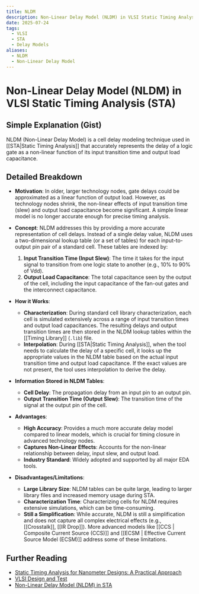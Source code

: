```yaml
---
title: NLDM
description: Non-Linear Delay Model (NLDM) in VLSI Static Timing Analysis (STA)
date: 2025-07-24
tags:
  - VLSI
  - STA
  - Delay Models
aliases:
  - NLDM
  - Non-Linear Delay Model
---
```


# Non-Linear Delay Model (NLDM) in VLSI Static Timing Analysis (STA)

## Simple Explanation (Gist)
NLDM (Non-Linear Delay Model) is a cell delay modeling technique used in [[STA|Static Timing Analysis]] that accurately represents the delay of a logic gate as a non-linear function of its input transition time and output load capacitance.

## Detailed Breakdown

*   **Motivation**: In older, larger technology nodes, gate delays could be approximated as a linear function of output load. However, as technology nodes shrink, the non-linear effects of input transition time (slew) and output load capacitance become significant. A simple linear model is no longer accurate enough for precise timing analysis.

*   **Concept**: NLDM addresses this by providing a more accurate representation of cell delays. Instead of a single delay value, NLDM uses a two-dimensional lookup table (or a set of tables) for each input-to-output pin pair of a standard cell. These tables are indexed by:
    1.  **Input Transition Time (Input Slew)**: The time it takes for the input signal to transition from one logic state to another (e.g., 10% to 90% of Vdd).
    2.  **Output Load Capacitance**: The total capacitance seen by the output of the cell, including the input capacitance of the fan-out gates and the interconnect capacitance.

*   **How it Works**: 
    *   **Characterization**: During standard cell library characterization, each cell is simulated extensively across a range of input transition times and output load capacitances. The resulting delays and output transition times are then stored in the NLDM lookup tables within the [[Timing Library]] (`.lib`) file.
    *   **Interpolation**: During [[STA|Static Timing Analysis]], when the tool needs to calculate the delay of a specific cell, it looks up the appropriate values in the NLDM table based on the actual input transition time and output load capacitance. If the exact values are not present, the tool uses interpolation to derive the delay.

*   **Information Stored in NLDM Tables**: 
    *   **Cell Delay**: The propagation delay from an input pin to an output pin.
    *   **Output Transition Time (Output Slew)**: The transition time of the signal at the output pin of the cell.

*   **Advantages**: 
    *   **High Accuracy**: Provides a much more accurate delay model compared to linear models, which is crucial for timing closure in advanced technology nodes.
    *   **Captures Non-Linear Effects**: Accounts for the non-linear relationship between delay, input slew, and output load.
    *   **Industry Standard**: Widely adopted and supported by all major EDA tools.

*   **Disadvantages/Limitations**: 
    *   **Large Library Size**: NLDM tables can be quite large, leading to larger library files and increased memory usage during STA.
    *   **Characterization Time**: Characterizing cells for NLDM requires extensive simulations, which can be time-consuming.
    *   **Still a Simplification**: While accurate, NLDM is still a simplification and does not capture all complex electrical effects (e.g., [[Crosstalk]], [[IR Drop]]). More advanced models like [[CCS | Composite Current Source (CCS)]] and [[ECSM | Effective Current Source Model (ECSM)]] address some of these limitations.

## Further Reading

*   [Static Timing Analysis for Nanometer Designs: A Practical Approach](https://www.amazon.com/Static-Timing-Analysis-Nanometer-Designs/dp/0387257027)
*   [VLSI Design and Test](https://www.amazon.com/VLSI-Design-Test-S-K-Kataria/dp/818527403X)
*   [Non-Linear Delay Model (NLDM) in STA](https://www.vlsi-expert.com/2018/01/non-linear-delay-model-nldm-in-sta.html)